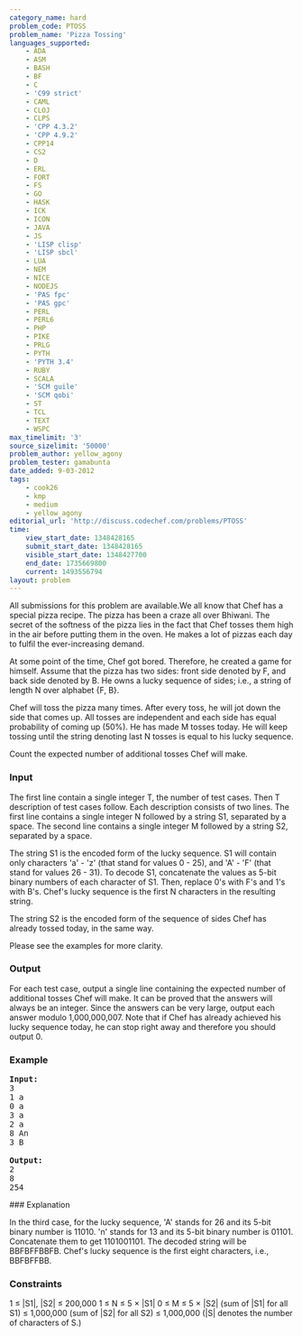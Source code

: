 ```yaml
---
category_name: hard
problem_code: PTOSS
problem_name: 'Pizza Tossing'
languages_supported:
    - ADA
    - ASM
    - BASH
    - BF
    - C
    - 'C99 strict'
    - CAML
    - CLOJ
    - CLPS
    - 'CPP 4.3.2'
    - 'CPP 4.9.2'
    - CPP14
    - CS2
    - D
    - ERL
    - FORT
    - FS
    - GO
    - HASK
    - ICK
    - ICON
    - JAVA
    - JS
    - 'LISP clisp'
    - 'LISP sbcl'
    - LUA
    - NEM
    - NICE
    - NODEJS
    - 'PAS fpc'
    - 'PAS gpc'
    - PERL
    - PERL6
    - PHP
    - PIKE
    - PRLG
    - PYTH
    - 'PYTH 3.4'
    - RUBY
    - SCALA
    - 'SCM guile'
    - 'SCM qobi'
    - ST
    - TCL
    - TEXT
    - WSPC
max_timelimit: '3'
source_sizelimit: '50000'
problem_author: yellow_agony
problem_tester: gamabunta
date_added: 9-03-2012
tags:
    - cook26
    - kmp
    - medium
    - yellow_agony
editorial_url: 'http://discuss.codechef.com/problems/PTOSS'
time:
    view_start_date: 1348428165
    submit_start_date: 1348428165
    visible_start_date: 1348427700
    end_date: 1735669800
    current: 1493556794
layout: problem
---
```

All submissions for this problem are available.We all know that Chef has a special pizza recipe. The pizza has been a craze all over Bhiwani. The secret of the softness of the pizza lies in the fact that Chef tosses them high in the air before putting them in the oven. He makes a lot of pizzas each day to fulfil the ever-increasing demand.

At some point of the time, Chef got bored. Therefore, he created a game for himself. Assume that the pizza has two sides: front side denoted by F, and back side denoted by B. He owns a lucky sequence of sides; i.e., a string of length N over alphabet {F, B}.

Chef will toss the pizza many times. After every toss, he will jot down the side that comes up. All tosses are independent and each side has equal probability of coming up (50%). He has made M tosses today. He will keep tossing until the string denoting last N tosses is equal to his lucky sequence.

Count the expected number of additional tosses Chef will make.

### Input

The first line contain a single integer T, the number of test cases. Then T description of test cases follow. Each description consists of two lines. The first line contains a single integer N followed by a string S1, separated by a space. The second line contains a single integer M followed by a string S2, separated by a space.

The string S1 is the encoded form of the lucky sequence. S1 will contain only characters 'a' - 'z' (that stand for values 0 - 25), and 'A' - 'F' (that stand for values 26 - 31). To decode S1, concatenate the values as 5-bit binary numbers of each character of S1. Then, replace 0's with F's and 1's with B's. Chef's lucky sequence is the first N characters in the resulting string.

The string S2 is the encoded form of the sequence of sides Chef has already tossed today, in the same way.

Please see the examples for more clarity.

### Output

For each test case, output a single line containing the expected number of additional tosses Chef will make. It can be proved that the answers will always be an integer. Since the answers can be very large, output each answer modulo 1,000,000,007. Note that if Chef has already achieved his lucky sequence today, he can stop right away and therefore you should output 0.

### Example

<pre>
<b>Input:</b>
3
1 a
0 a
3 a
2 a
8 An
3 B

<b>Output:</b>
2
8
254
</pre>### Explanation

In the third case, for the lucky sequence, 'A' stands for 26 and its 5-bit binary number is 11010. 'n' stands for 13 and its 5-bit binary number is 01101. Concatenate them to get 1101001101. The decoded string will be BBFBFFBBFB. Chef's lucky sequence is the first eight characters, i.e., BBFBFFBB.

### Constraints

1 ≤ |S1|, |S2| ≤ 200,000
1 ≤ N ≤ 5 × |S1|
0 ≤ M ≤ 5 × |S2|
(sum of |S1| for all S1) ≤ 1,000,000
(sum of |S2| for all S2) ≤ 1,000,000
(|S| denotes the number of characters of S.)
